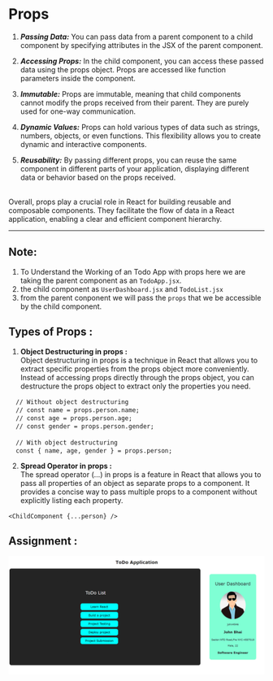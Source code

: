# Props

1. ***Passing Data:*** You can pass data from a parent component to a child component by specifying attributes in the JSX of the parent component.

2. ***Accessing Props:*** In the child component, you can access these passed data using the props object. Props are accessed like function parameters inside the component.

3. ***Immutable:*** Props are immutable, meaning that child components cannot modify the props received from their parent. They are purely used for one-way communication.

4. ***Dynamic Values:*** Props can hold various types of data such as strings, numbers, objects, or even functions. This flexibility allows you to create dynamic and interactive components.

5. ***Reusability:*** By passing different props, you can reuse the same component in different parts of your application, displaying different data or behavior based on the props received.
<br>
Overall, props play a crucial role in React for building reusable and composable components. They facilitate the flow of data in a React application, enabling a clear and efficient component hierarchy.

<hr>

## Note: 
1. To Understand the Working of an Todo App with props here we are taking the parent component as an `TodoApp.jsx`.<br> 
2. the child component as `UserDashboard.jsx` and `TodoList.jsx` 
3. from the parent conponent we will pass the `props` that we be accessible by the child component.

## Types of Props : 

1. **Object Destructuring in props :** <br>
Object destructuring in props is a technique in React that allows you to extract specific properties from the props object more conveniently. Instead of accessing props directly through the props object, you can destructure the props object to extract only the properties you need.
```
  // Without object destructuring
  // const name = props.person.name;
  // const age = props.person.age;
  // const gender = props.person.gender;

  // With object destructuring
  const { name, age, gender } = props.person;
```

2. **Spread Operator in props :** <br>
The spread operator (...) in props is a feature in React that allows you to pass all properties of an object as separate props to a component. It provides a concise way to pass multiple props to a component without explicitly listing each property.
```
<ChildComponent {...person} />
```


## Assignment :  <br>
![alt text](Props-(data-through-props-re-render-when-props-change)/src/Images/assignment.png)